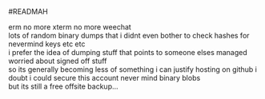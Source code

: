#READMAH

erm no more xterm no more weechat<br>
lots of random binary dumps that i didnt even bother to check hashes for nevermind keys etc etc<br>
i prefer the idea of dumping stuff that points to someone elses managed worried about signed off stuff<br>
so its generally becoming less of something i can justify hosting on github i doubt i could secure this account never mind binary blobs<br>
but its still a free offsite backup... <br>
<br>
<br>
<br>


